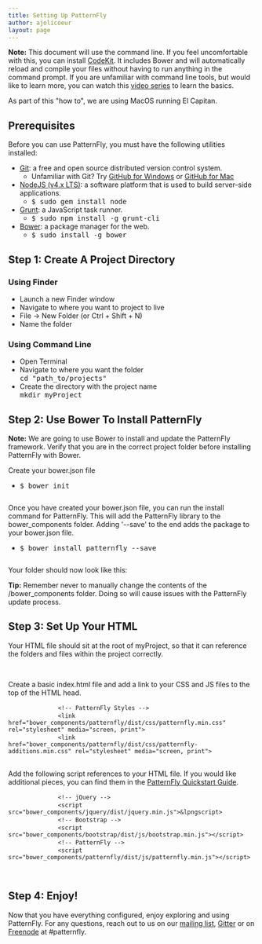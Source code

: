 ```yaml
---
title: Setting Up PatternFly
author: ajolicoeur
layout: page
---
```

<div class="well">
  <p>
    <b>Note:</b>
    This document will use the command line. If you feel uncomfortable with this, you can install <a href="https://incident57.com/codekit/" target="top">CodeKit</a>. It includes Bower and will automatically reload and compile your files without having to run anything in the command prompt.
    If you are unfamiliar with command line tools, but would like to learn more, you can watch this <a href="https://www.youtube.com/playlist?list=PLLnpHn493BHGmEYzbjWPJsnRMhvs-PSYG" target="top">video series</a> to learn the basics.
  </p>
  <p>As part of this "how to", we are using MacOS running El Capitan.</p>
</div>
<div class="row">
  <div class="col-md-12">
    <h2>Prerequisites</h2>
    <div class="row">
      <div class="col-xs-12 col-sm-12 col-md-12">
        <p>Before you can use PatternFly, you must have the following utilities installed:</p>
        <ul>
          <li><a href="https://git-scm.com/downloads" target="top">Git</a>: a free and open source distributed version control system.
            <ul>
              <li>Unfamiliar with Git? Try <a href="https://desktop.github.com/" target="top">GitHub for Windows</a> or <a href="https://desktop.github.com/" target="top">GitHub for Mac</a></li>
            </ul>
          </li>
          <li><a href="https://nodejs.org/en/" target="top">NodeJS (v4.x LTS)</a>: a software platform that is used to build server-side applications.
            <ul>
              <li>
                <kbd>$ sudo gem install node</kbd>
              </li>
            </ul>
          </li>
          <li><a href="http://gruntjs.com/getting-started" target="top">Grunt</a>: a JavaScript task runner.
            <ul>
              <li>
                <kbd>$ sudo npm install -g grunt-cli</kbd>
              </li>
            </ul>
          </li>
          <li><a href="https://bower.io/#installing-bower" target="top">Bower</a>: a package manager for the web.
            <ul>
              <li>
                <kbd>$ sudo install -g bower</kbd>
              </li>
            </ul>
          </li>
        </ul>
      </div>
    </div>
  </div>
</div>
<div class="row">
  <div class="col-md-12">
    <h2>Step 1: Create A Project Directory</h2>
    <div class="row">
      <div class="col-xs-12 col-sm-12 col-md-6">
        <h3>Using Finder</h3>
        <ul>
          <li>Launch a new Finder window</li>
          <li>Navigate to where you want to project to live</li>
          <li>File -> New Folder (or Ctrl + Shift + N)</li>
          <li>Name the folder</li>
        </ul>
      </div>
      <div class="col-xs-12 col-sm-12 col-md-6">
        <h3>Using Command Line</h3>
        <p>
          <ul>
            <li>Open Terminal</li>
            <li>Navigate to where you want the folder<br />
              <kbd>
                cd "path_to/projects"
              </kbd>
            </li>
            <li>Create the directory with the project name<br/>
              <kbd>
                mkdir myProject
              </kbd>
            </li>
          </ul>
        </p>
      </div>
    </div>
  </div>
</div>
<div class="row">
  <div class="col-md-12">
    <h2>Step 2: Use Bower To Install PatternFly</h2>
    <div class="row">
      <div class="col-xs-12 col-sm-12 col-md-12">
        <div class="well">
          <b>Note:</b> We are going to use Bower to install and update the PatternFly framework. Verify that you are in the correct project folder before installing PatternFly with Bower.
        </div>
      </div>
      <div class="col-xs-12 col-sm-12 col-md-12">
        <p>Create your bower.json file
          <ul>
            <li>
              <kbd>$ bower init</kbd>
            </li>
          </ul>
        </p>
      </div>
      <div class="col-sm-8 col-md-8 section-img">
        <img src="{{ site.baseurl}}assets/img/get-started-myProject_bower.png" alt="">
      </div>
      <div class="col-xs-12 col-sm-12 col-md-12">
        <p>Once you have created your bower.json file, you can run the install command for PatternFly. This will add the PatternFly library to the bower_components folder. Adding '--save' to the end adds the package to your bower.json file.
          <ul>
            <li>
              <kbd>$ bower install patternfly --save</kbd>
            </li>
          </ul>
        </p>
      </div>
      <div class="col-sm-8 col-md-8 section-img">
        <img src="{{ site.baseurl}}assets/img/get-started-bower-init.png" alt="">
      </div>
      <div class="col-sm-4 col-md-4">
      </div>
      <div class="col-xs-12 col-sm-12 col-md-12">
        <p>Your folder should now look like this:</p>
        <div class="col-sm-8 col-md-8 section-img">
          <img src="{{ site.baseurl}}assets/img/get-started-file-structure.png" alt="">
        </div>
        <div class="col-sm-4 col-md-4">
          <b>Tip:</b> Remember never to manually change the contents of the /bower_components folder. Doing so will cause issues with the PatternFly update process.
        <div>
      </div>
    </div>
  </div>
</div>
<div class="row">
  <div class="col-md-12">
    <h2>Step 3: Set Up Your HTML</h2>
    <div class="row">
      <div class="col-xs-12 col-sm-12 col-md-12">
        <p>
          Your HTML file should sit at the root of myProject, so that it can reference the folders and files within the project correctly.
        </p>
        <div class="col-sm-8 col-md-8 section-img">
          <img src="{{ site.baseurl}}assets/img/get-started-html.png" alt="">
        </div>
      </div>
    </div>
    <br />
    <div class="row">
      <div class="col-xs-12 col-sm-12 col-md-12">
        <p>
          Create a basic index.html file and add a link to your CSS and JS files to the top of the HTML head.
        </p>
          <pre>
            <code>&lt;!-- PatternFly Styles --&gt;</code>
            <code>&lt;link href="bower_components/patternfly/dist/css/patternfly.min.css" rel="stylesheet" media="screen, print"&gt;</code>
            <code>&lt;link href="bower_components/patternfly/dist/css/patternfly-additions.min.css" rel="stylesheet" media="screen, print"&gt;</code>
          </pre>
        <p>
          Add the following script references to your HTML file. If you would like additional pieces, you can find them in the <a href="https://github.com/patternfly/patternfly/blob/master/QUICKSTART.md">PatternFly Quickstart Guide</a>.
        </p>
        <p>
          <pre>
            <code>&lt;!-- jQuery --&gt;</code>
            <code>&lt;script src="bower_components/jquery/dist/jquery.min.js"&gt;&lpngscript&gt;</code>
            <code>&lt;!-- Bootstrap --&gt;</code>
            <code>&lt;script src="bower_components/bootstrap/dist/js/bootstrap.min.js"&gt;&lt;/script&gt;</code>
            <code>&lt;!-- PatternFly --&gt;</code>
            <code>&lt;script src="bower_components/patternfly/dist/js/patternfly.min.js"&gt;&lt;/script&gt;</code>
          </pre>
        </p>
        <div class="col-sm-8 col-md-8 section-img">
          <img src="{{ site.baseurl}}assets/img/get-started-header.png" alt="">
        </div>
      </div>
    </div>
  </div>
</div>
<div class="row">
  <div class="col-md-12">
    <h2>Step 4: Enjoy!</h2>
    <div class="row">
      <div class="col-xs-12 col-sm-12 col-md-12">
        <p>
          Now that you have everything configured, enjoy exploring and using PatternFly. For any questions, reach out to us on our <a href="mailto:patternfly@redhat.com">mailing list</a>, <a href="https://gitter.im/patternfly/patternfly?utm_source=share-link&utm_medium=link&utm_campaign=share-link" target="top">Gitter</a> or on <a href="https://webchat.freenode.net/" target="top">Freenode</a> at #patternfly.
        </p>
      </div>
    </div>
  </div>
</div>
